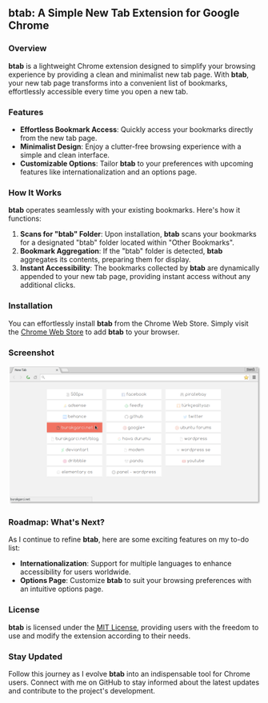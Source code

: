 ## **btab: A Simple New Tab Extension for Google Chrome**

### Overview

**btab** is a lightweight Chrome extension designed to simplify your browsing experience by providing a clean and minimalist new tab page. With **btab**, your new tab page transforms into a convenient list of bookmarks, effortlessly accessible every time you open a new tab.

### Features

- **Effortless Bookmark Access**: Quickly access your bookmarks directly from the new tab page.
- **Minimalist Design**: Enjoy a clutter-free browsing experience with a simple and clean interface.
- **Customizable Options**: Tailor **btab** to your preferences with upcoming features like internationalization and an options page.

### How It Works

**btab** operates seamlessly with your existing bookmarks. Here's how it functions:

1. **Scans for "btab" Folder**: Upon installation, **btab** scans your bookmarks for a designated "btab" folder located within "Other Bookmarks".
2. **Bookmark Aggregation**: If the "btab" folder is detected, **btab** aggregates its contents, preparing them for display.
3. **Instant Accessibility**: The bookmarks collected by **btab** are dynamically appended to your new tab page, providing instant access without any additional clicks.

### Installation

You can effortlessly install **btab** from the Chrome Web Store. Simply visit the [Chrome Web Store](https://chrome.google.com/webstore/detail/btab/ojjhpknoaagdmjedhcimcickmmphnnbj) to add **btab** to your browser.

### Screenshot

![btab Screenshot](https://raw.githubusercontent.com/burakgarci/btab/master/images/screenshot.png)

### Roadmap: What's Next?

As I continue to refine **btab**, here are some exciting features on my to-do list:

- **Internationalization**: Support for multiple languages to enhance accessibility for users worldwide.
- **Options Page**: Customize **btab** to suit your browsing preferences with an intuitive options page.

### License

**btab** is licensed under the [MIT License](http://www.opensource.org/licenses/mit-license.php), providing users with the freedom to use and modify the extension according to their needs.

### Stay Updated

Follow this journey as I evolve **btab** into an indispensable tool for Chrome users. Connect with me on GitHub to stay informed about the latest updates and contribute to the project's development.
